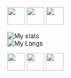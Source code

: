 <img src="https://media1.tenor.com/images/7384e60dbf924768d36a97579978de7e/tenor.gif?itemid=15517035" width=40> <img src="https://media1.tenor.com/images/7384e60dbf924768d36a97579978de7e/tenor.gif?itemid=15517035" width=40> <img src="https://media1.tenor.com/images/7384e60dbf924768d36a97579978de7e/tenor.gif?itemid=15517035" width=40>

![My stats](https://github-readme-stats.vercel.app/api?username=Epsilonbolee0&show_icons=true&theme=react&count_private=true)
<br>
![My Langs](https://github-readme-stats.vercel.app/api/top-langs/?username=Epsilonbolee0&langs_count=6&layout=compact)

<img src="https://media1.tenor.com/images/7384e60dbf924768d36a97579978de7e/tenor.gif?itemid=15517035" width=40> <img src="https://media1.tenor.com/images/7384e60dbf924768d36a97579978de7e/tenor.gif?itemid=15517035" width=40> <img src="https://media1.tenor.com/images/7384e60dbf924768d36a97579978de7e/tenor.gif?itemid=15517035" width=40>
